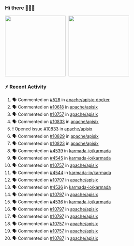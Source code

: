 ### Hi there 👋👋👋

<div style="display: flex; gap: 10px;">
  <img height="200px" src="https://github-readme-stats.vercel.app/api?username=Vacant2333&show_icons=true&theme=flag-india&count_private=true&hide_rank=true&include_all_commits=true">
  <img height="200px" src="https://github-readme-stats.vercel.app/api/top-langs/?username=Vacant2333&layout=donut">
</div>

### :zap: Recent Activity

<!--START_SECTION:activity-->
1. 🗣 Commented on [#528](https://github.com/apache/apisix-docker/issues/528#issuecomment-1897925719) in [apache/apisix-docker](https://github.com/apache/apisix-docker)
2. 🗣 Commented on [#10618](https://github.com/apache/apisix/issues/10618#issuecomment-1897918547) in [apache/apisix](https://github.com/apache/apisix)
3. 🗣 Commented on [#10757](https://github.com/apache/apisix/issues/10757#issuecomment-1897671703) in [apache/apisix](https://github.com/apache/apisix)
4. 🗣 Commented on [#10833](https://github.com/apache/apisix/issues/10833#issuecomment-1893996431) in [apache/apisix](https://github.com/apache/apisix)
5. ❗ Opened issue [#10833](https://github.com/apache/apisix/issues/10833) in [apache/apisix](https://github.com/apache/apisix)
6. 🗣 Commented on [#10829](https://github.com/apache/apisix/issues/10829#issuecomment-1893277557) in [apache/apisix](https://github.com/apache/apisix)
7. 🗣 Commented on [#10823](https://github.com/apache/apisix/issues/10823#issuecomment-1893263333) in [apache/apisix](https://github.com/apache/apisix)
8. 🗣 Commented on [#4539](https://github.com/karmada-io/karmada/pull/4539#issuecomment-1893249246) in [karmada-io/karmada](https://github.com/karmada-io/karmada)
9. 🗣 Commented on [#4545](https://github.com/karmada-io/karmada/pull/4545#issuecomment-1893245867) in [karmada-io/karmada](https://github.com/karmada-io/karmada)
10. 🗣 Commented on [#10757](https://github.com/apache/apisix/issues/10757#issuecomment-1892930666) in [apache/apisix](https://github.com/apache/apisix)
11. 🗣 Commented on [#4544](https://github.com/karmada-io/karmada/issues/4544#issuecomment-1890868208) in [karmada-io/karmada](https://github.com/karmada-io/karmada)
12. 🗣 Commented on [#10797](https://github.com/apache/apisix/issues/10797#issuecomment-1890390881) in [apache/apisix](https://github.com/apache/apisix)
13. 🗣 Commented on [#4536](https://github.com/karmada-io/karmada/pull/4536#issuecomment-1890389093) in [karmada-io/karmada](https://github.com/karmada-io/karmada)
14. 🗣 Commented on [#10797](https://github.com/apache/apisix/issues/10797#issuecomment-1889412062) in [apache/apisix](https://github.com/apache/apisix)
15. 🗣 Commented on [#4536](https://github.com/karmada-io/karmada/pull/4536#issuecomment-1889304664) in [karmada-io/karmada](https://github.com/karmada-io/karmada)
16. 🗣 Commented on [#10797](https://github.com/apache/apisix/issues/10797#issuecomment-1889223219) in [apache/apisix](https://github.com/apache/apisix)
17. 🗣 Commented on [#10797](https://github.com/apache/apisix/issues/10797#issuecomment-1889052792) in [apache/apisix](https://github.com/apache/apisix)
18. 🗣 Commented on [#10757](https://github.com/apache/apisix/issues/10757#issuecomment-1888886789) in [apache/apisix](https://github.com/apache/apisix)
19. 🗣 Commented on [#10757](https://github.com/apache/apisix/issues/10757#issuecomment-1888799338) in [apache/apisix](https://github.com/apache/apisix)
20. 🗣 Commented on [#10787](https://github.com/apache/apisix/issues/10787#issuecomment-1888757142) in [apache/apisix](https://github.com/apache/apisix)
<!--END_SECTION:activity-->
